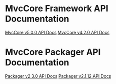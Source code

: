 # MvcCore Framework API Documentation

[MvcCore v5.0.0 API Docs](https://mvccore.github.io/docs/mvccore/5.0.0/)
[MvcCore v4.2.0 API Docs](https://mvccore.github.io/docs/mvccore/4.2.0/)

# MvcCore Packager API Documentation

[Packager v2.3.0 API Docs](https://mvccore.github.io/docs/packager/2.3.0/)
[Packager v2.1.12 API Docs](https://mvccore.github.io/docs/packager/2.1.12/)